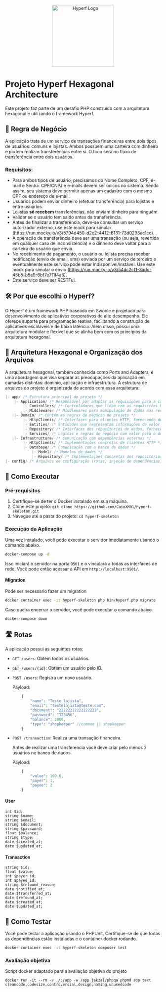 <p align="center">
  <img alt="Hyperf Logo" src="https://hyperf.wiki/3.1/logo.png" width="200px" />
</p>

# Projeto Hyperf Hexagonal Architecture


Este projeto faz parte de um desafio PHP construído com a arquitetura hexagonal e utilizando o framework Hyperf.

## 🚀 Regra de Negócio

A aplicação trata de um serviço de transações financeiras entre dois tipos de usuários: comuns e lojistas. Ambos possuem uma carteira com dinheiro e podem realizar transferências entre si. O foco será no fluxo de transferência entre dois usuários.

### Requisitos:

-   Para ambos tipos de usuário, precisamos do Nome Completo, CPF, e-mail e Senha. CPF/CNPJ e e-mails devem ser únicos no sistema. Sendo assim, seu sistema deve permitir apenas um cadastro com o mesmo CPF ou endereço de e-mail.
-   Usuários podem enviar dinheiro (efetuar transferência) para lojistas e entre usuários.
-   Lojistas **só recebem** transferências, não enviam dinheiro para ninguém.
-   Validar se o usuário tem saldo antes da transferência.
-   Antes de finalizar a transferência, deve-se consultar um serviço autorizador externo, use este mock para simular (https://run.mocky.io/v3/5794d450-d2e2-4412-8131-73d0293ac1cc).
-   A operação de transferência deve ser uma transação (ou seja, revertida em qualquer caso de inconsistência) e o dinheiro deve voltar para a carteira do usuário que envia.
-   No recebimento de pagamento, o usuário ou lojista precisa receber notificação (envio de email, sms) enviada por um serviço de terceiro e eventualmente este serviço pode estar indisponível/instável. Use este mock para simular o envio (https://run.mocky.io/v3/54dc2cf1-3add-45b5-b5a9-6bf7e7f1f4a6).
-   Este serviço deve ser RESTFul.

## 🛠️ Por que escolhi o Hyperf?

O Hyperf é um framework PHP baseado em Swoole e projetado para desenvolvimento de aplicativos corporativos de alto desempenho. Ele oferece suporte para programação reativa, facilitando a construção de aplicativos escaláveis e de baixa latência. Além disso, possui uma arquitetura modular e flexível que se alinha bem com os princípios da arquitetura hexagonal.

## 🎯 Arquitetura Hexagonal e Organização dos Arquivos

A arquitetura hexagonal, também conhecida como Ports and Adapters, é uma abordagem que visa separar as preocupações da aplicação em camadas distintas: domínio, aplicação e infraestrutura. A estrutura de arquivos do projeto é organizada de acordo com essa arquitetura:

```php
|- app/ /* Estrutura principal do projeto */
    |- Application/ /* Responsável por adaptar as requisições para a camada de domínio */
        |- Controllers/ /* Controladores que lidam com as requisições HTTP */
        |- Middleware/ /* Middlewares para manipulação de dados nas requisições */
    |- Domain/ /* Contém as regras de negócio do projeto */
        |- HttpClients/ /* Interfaces para clientes HTTP, fornecendo dependências para o domínio */
        |- Entities/ /* Entidades que representam informações de valor para o domínio */
        |- Repository/ /* Interfaces dos repositórios de dados, fornecendo dependências para o domínio */
        |- Services/ /* Lógicas e regras de negócio com valor para o domínio */
    |- Infrastructure/ /* Comunicação com dependências externas */
        |- HttpClients/ /* Implementações concretas de clientes HTTP */
        |- Database/ /* Comunicação com o banco de dados */
            |- Model/ /* Modelos de dados */
            |- Repository/ /* Implementações concretas dos repositórios de dados */
|- config/ /* Arquivos de configuração (rotas, injeção de dependências, database, etc.) */
```

## 🏃 Como Executar

### Pré-requisitos

1. Certifique-se de ter o Docker instalado em sua máquina.
2. Clone este projeto: `git clone https://github.com/CaioXM01/hyperf-skeleton.git`
3. Navegue até a pasta do projeto: `cd hyperf-skeleton`

### Execução da Aplicação

Uma vez instalado, você pode executar o servidor imediatamente usando o comando abaixo.

```bash
docker-compose up -d
```

Isso iniciará o servidor na porta `9501` e o vinculará a todas as interfaces de rede. Você pode então acessar a API em `http://localhost:9501/`.

#### Migration
Pode ser necessario fazer um migration

```bash
docker container exec -it hyperf-skeleton php bin/hyperf.php migrate
```

Caso queira encerrar o servidor, você pode executar o comando abaixo.

```bash
docker-compose down
```

## 🛣️ Rotas

A aplicação possui as seguintes rotas:

- `GET /users`: Obtém todos os usuários.
- `GET /users/{id}`: Obtém um usuário pelo ID.
- `POST /users`: Registra um novo usuário.
    
    Payload:
    ```php
        {
            "name": "Teste lojista",
            "email": "testelojista@teste.com",
            "document": "22222222222222222",
            "password": "123456",
            "balance": 2000,
            "type": "shopkeeper" //common || shopkeeper
        }
    ```
- `POST /transaction`: Realiza uma transação financeira.

    Antes de realizar uma transferencia você deve criar pelo menos 2 usuários no banco de dados.
    
    Payload:
    ```php
        {
            "value": 100.0,
            "payer": 1,
            "payee": 2
        }
    ```

#### User
    
    int $id;
    string $name;
    string $email;
    string $document;
    string $password;
    float $balance;
    string $type;
    date $created_at;
    date $updated_at;

#### Transaction
    
    string $id;
    float $value;
    int $payer_id;
    int $payee_id;
    string $refound_reason;
    date $notified_at;
    date $transferred_at;
    date $refound_at;
    date $created_at;
    date $updated_at;

## 📝 Como Testar

Você pode testar a aplicação usando o PHPUnit. Certifique-se de que todas as dependências estão instaladas e o container docker rodando.

```bash
docker container exec -it hyperf-skeleton composer test
```

### Avaliação objetiva

Script docker adaptado para a avaliação objetiva do projeto 

```
docker run -it --rm -v ./:/app -w /app jakzal/phpqa phpmd app text cleancode,codesize,controversial,design,naming,unusedcode
```

